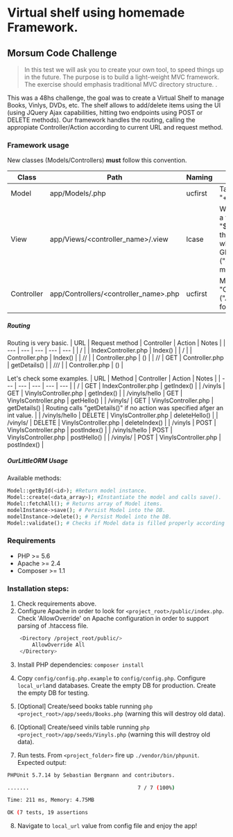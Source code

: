 # Virtual shelf using homemade Framework.
## Morsum Code Challenge
> In this test we will ask you to create your own tool, to speed things up in the future. The purpose is to build a  light-weight MVC framework. The exercise should emphasis traditional MVC directory structure. .

This was a 48hs challenge, the goal was to create a Virtual Shelf to manage Books, Vinlys, DVDs, etc. The shelf allows to add/delete items using the UI (using JQuery Ajax capabilities, hitting two endpoints using POST or DELETE methods).
Our framework handles the routing, calling the appropiate Controller/Action according to current URL and request method.

### Framework usage
New classes (Models/Controllers) **must** follow this convention.

| Class | Path | Naming | Notes |
| --- | --- | --- | --- |
| Model | app/Models/<model>.php | ucfirst | Table name must be "<model>+s". |
| View | app/Views/<controller_name>/<action>.view | lcase | We can respond with a view file (using "$this->render()" in the Controller) only when responding to GET method ("getAction" action method as example) |
| Controller | app/Controllers/<controller_name>.php | ucfirst  | Must end with "Controller.php" ("AcmeController.php" for instance) |
##### Routing
Routing is very basic.
| URL | Request method | Controller | Action | Notes |
| --- | --- | --- | --- | --- |
| / | <method> | IndexController.php | <method>Index() |
| /<controller> | <method> | <controller>Controller.php | <method>Index() |
| /<controller>/<action> | <method> | <controller>Controller.php | <method><action>() |
| /<controller>/<int> | GET | <controller>Controller.php | getDetails(<int>) |
| /<controller>/<int>/<action> | <method> | <controller>Controller.php | <method><action>(<int>) |

Let's check some examples.
| URL | Method | Controller | Action | Notes |
| --- | --- | --- | --- | --- |
| / | GET | IndexController.php | getIndex() |
| /vinyls | GET | VinylsController.php | getIndex() |
| /vinyls/hello | GET | VinylsController.php | getHello() |
| /vinyls/<int> | GET | VinylsController.php | getDetails(<int>) | Routing calls "getDetails(<int>)" if no action was specified afger an int value. |
| /vinyls/hello | DELETE | VinylsController.php | deleteHello() |
| /vinyls/<int> | DELETE | VinylsController.php | deleteIndex(<int>) |
| /vinyls | POST | VinylsController.php | postIndex() |
| /vinyls/hello | POST | VinylsController.php | postHello() |
| /vinyls/<int> | POST | VinylsController.php | postIndex(<int>) |

##### OurLittleORM Usage
Available methods:
```php
Model::getById(<id>); #Return model instance.
Model::create(<data_array>); #Instantiate the model and calls save().
Model::fetchAll(); # Returns array of Model items.
modelInstance->save(); # Persist Model into the DB.
modelInstance->delete(); # Persist Model into the DB.
Model::validate(); # Checks if Model data is filled properly according to $fillable property of the model.
```
### Requirements
- PHP >= 5.6
- Apache >= 2.4
- Composer >= 1.1

### Installation steps:
1. Check requirements above.
2. Configure Apache in order to look for `<project_root>/public/index.php`. Check 'AllowOverride' on Apache configuration in order to support parsing of .htaccess file.
```sh
    <Directory /project_root/public/>
        AllowOverride All
    </Directory>
```
3. Install PHP dependencies: `composer install`

4. Copy `config/config.php.example` to `config/config.php`. Configure `local_url`and databases. Create the empty DB for production. Create the empty DB for testing.

5. [Optional] Create/seed books table running `php <project_root>/app/seeds/Books.php` (warning this will destroy old data).

6. [Optional] Create/seed vinils table running `php <project_root>/app/seeds/Vinyls.php` (warning this will destroy old data).

7. Run tests. From `<project_folder>` fire up `./vendor/bin/phpunit`.
Expected output:
```sh
PHPUnit 5.7.14 by Sebastian Bergmann and contributors.

.......                                   7 / 7 (100%)

Time: 211 ms, Memory: 4.75MB

OK (7 tests, 19 assertions
```
8. Navigate to `local_url` value from config file and enjoy the app!
